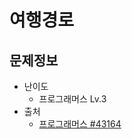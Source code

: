 # 여행경로

## 문제정보
* 난이도
  * 프로그래머스 Lv.3
* 출처
  * [프로그래머스 #43164](https://programmers.co.kr/learn/courses/30/lessons/43164)